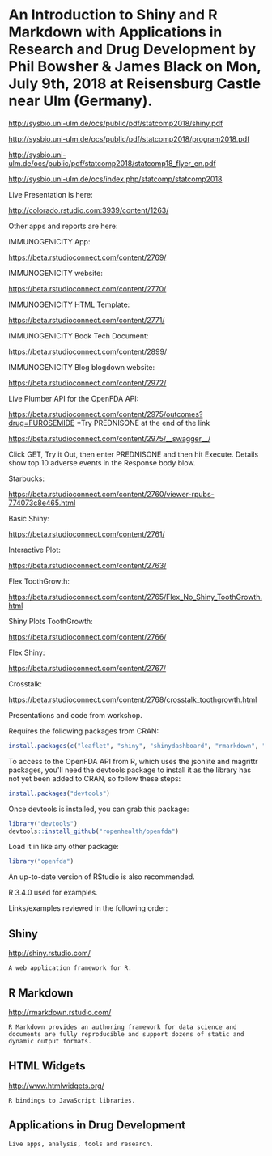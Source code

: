 # An Introduction to Shiny and R Markdown with Applications in Research and Drug Development by Phil Bowsher & James Black on Mon, July 9th, 2018 at  Reisensburg Castle near Ulm (Germany).

http://sysbio.uni-ulm.de/ocs/public/pdf/statcomp2018/shiny.pdf

http://sysbio.uni-ulm.de/ocs/public/pdf/statcomp2018/program2018.pdf

http://sysbio.uni-ulm.de/ocs/public/pdf/statcomp2018/statcomp18_flyer_en.pdf

http://sysbio.uni-ulm.de/ocs/index.php/statcomp/statcomp2018

Live Presentation is here:

http://colorado.rstudio.com:3939/content/1263/

Other apps and reports are here:

IMMUNOGENICITY App:

https://beta.rstudioconnect.com/content/2769/

IMMUNOGENICITY website:

https://beta.rstudioconnect.com/content/2770/

IMMUNOGENICITY HTML Template:

https://beta.rstudioconnect.com/content/2771/

IMMUNOGENICITY Book Tech Document:

https://beta.rstudioconnect.com/content/2899/

IMMUNOGENICITY Blog blogdown website:

https://beta.rstudioconnect.com/content/2972/

Live Plumber API for the OpenFDA API:

https://beta.rstudioconnect.com/content/2975/outcomes?drug=FUROSEMIDE
*Try PREDNISONE at the end of the link

https://beta.rstudioconnect.com/content/2975/__swagger__/

Click GET, Try it Out, then enter PREDNISONE and then hit Execute. Details show top 10 adverse events in the Response body blow.

Starbucks:

https://beta.rstudioconnect.com/content/2760/viewer-rpubs-774073c8e465.html

Basic Shiny:

https://beta.rstudioconnect.com/content/2761/

Interactive Plot:

https://beta.rstudioconnect.com/content/2763/

Flex ToothGrowth:

https://beta.rstudioconnect.com/content/2765/Flex_No_Shiny_ToothGrowth.html

Shiny Plots ToothGrowth:

https://beta.rstudioconnect.com/content/2766/

Flex Shiny:

https://beta.rstudioconnect.com/content/2767/

Crosstalk:

https://beta.rstudioconnect.com/content/2768/crosstalk_toothgrowth.html

Presentations and code from workshop.

Requires the following packages from CRAN:

```r
install.packages(c("leaflet", "shiny", "shinydashboard", "rmarkdown", "flex_dashboard", "ggplot2", "plotly", "plyr", "reshape2"))
``` 

To access to the OpenFDA API from R, which uses the jsonlite and magrittr packages, you'll need the devtools package to install it as the library has not yet been added to CRAN, so follow these steps:

```r
install.packages("devtools")
```

Once devtools is installed, you can grab this package:

```r
library("devtools")
devtools::install_github("ropenhealth/openfda")
```
Load it in like any other package:

```r
library("openfda")
```

An up-to-date version of RStudio is also recommended.

R 3.4.0 used for examples.

Links/examples reviewed in the following order:

## **Shiny**

http://shiny.rstudio.com/

    A web application framework for R.

## **R Markdown**

http://rmarkdown.rstudio.com/
  
    R Markdown provides an authoring framework for data science and documents are fully reproducible and support dozens of static and dynamic output formats.

## **HTML Widgets**

http://www.htmlwidgets.org/

    R bindings to JavaScript libraries.
    
## **Applications in Drug Development**

    Live apps, analysis, tools and research.
